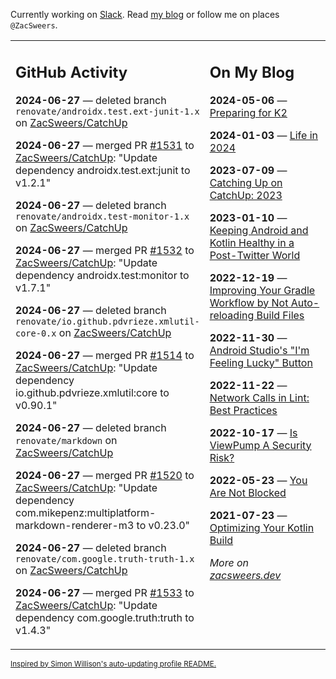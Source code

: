 Currently working on [Slack](https://slack.com/). Read [my blog](https://zacsweers.dev/) or follow me on places `@ZacSweers`.

<table><tr><td valign="top" width="60%">

## GitHub Activity
<!-- githubActivity starts -->
**2024-06-27** — deleted branch `renovate/androidx.test.ext-junit-1.x` on [ZacSweers/CatchUp](https://github.com/ZacSweers/CatchUp)

**2024-06-27** — merged PR [#1531](https://github.com/ZacSweers/CatchUp/pull/1531) to [ZacSweers/CatchUp](https://github.com/ZacSweers/CatchUp): "Update dependency androidx.test.ext:junit to v1.2.1"

**2024-06-27** — deleted branch `renovate/androidx.test-monitor-1.x` on [ZacSweers/CatchUp](https://github.com/ZacSweers/CatchUp)

**2024-06-27** — merged PR [#1532](https://github.com/ZacSweers/CatchUp/pull/1532) to [ZacSweers/CatchUp](https://github.com/ZacSweers/CatchUp): "Update dependency androidx.test:monitor to v1.7.1"

**2024-06-27** — deleted branch `renovate/io.github.pdvrieze.xmlutil-core-0.x` on [ZacSweers/CatchUp](https://github.com/ZacSweers/CatchUp)

**2024-06-27** — merged PR [#1514](https://github.com/ZacSweers/CatchUp/pull/1514) to [ZacSweers/CatchUp](https://github.com/ZacSweers/CatchUp): "Update dependency io.github.pdvrieze.xmlutil:core to v0.90.1"

**2024-06-27** — deleted branch `renovate/markdown` on [ZacSweers/CatchUp](https://github.com/ZacSweers/CatchUp)

**2024-06-27** — merged PR [#1520](https://github.com/ZacSweers/CatchUp/pull/1520) to [ZacSweers/CatchUp](https://github.com/ZacSweers/CatchUp): "Update dependency com.mikepenz:multiplatform-markdown-renderer-m3 to v0.23.0"

**2024-06-27** — deleted branch `renovate/com.google.truth-truth-1.x` on [ZacSweers/CatchUp](https://github.com/ZacSweers/CatchUp)

**2024-06-27** — merged PR [#1533](https://github.com/ZacSweers/CatchUp/pull/1533) to [ZacSweers/CatchUp](https://github.com/ZacSweers/CatchUp): "Update dependency com.google.truth:truth to v1.4.3"
<!-- githubActivity ends -->
</td><td valign="top" width="40%">

## On My Blog
<!-- blog starts -->
**2024-05-06** — [Preparing for K2](https://www.zacsweers.dev/preparing-for-k2/)

**2024-01-03** — [Life in 2024](https://www.zacsweers.dev/life-in-2024/)

**2023-07-09** — [Catching Up on CatchUp: 2023](https://www.zacsweers.dev/catching-up-on-catchup-2023/)

**2023-01-10** — [Keeping Android and Kotlin Healthy in a Post-Twitter World](https://www.zacsweers.dev/keeping-android-healthy/)

**2022-12-19** — [Improving Your Gradle Workflow by Not Auto-reloading Build Files](https://www.zacsweers.dev/improving-your-workflow-by-not-auto-reloading-build-files/)

**2022-11-30** — [Android Studio's "I'm Feeling Lucky" Button](https://www.zacsweers.dev/android-studios-im-feeling-lucky-button/)

**2022-11-22** — [Network Calls in Lint: Best Practices](https://www.zacsweers.dev/network-calls-in-lint-best-practices/)

**2022-10-17** — [Is ViewPump A Security Risk?](https://www.zacsweers.dev/is-viewpump-a-security-risk/)

**2022-05-23** — [You Are Not Blocked](https://www.zacsweers.dev/you-are-not-blocked/)

**2021-07-23** — [Optimizing Your Kotlin Build](https://www.zacsweers.dev/optimizing-your-kotlin-build/)
<!-- blog ends -->
_More on [zacsweers.dev](https://zacsweers.dev/)_
</td></tr></table>

<sub><a href="https://simonwillison.net/2020/Jul/10/self-updating-profile-readme/">Inspired by Simon Willison's auto-updating profile README.</a></sub>